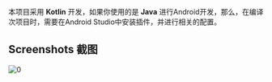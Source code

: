 

本项目采用 **Kotlin** 开发，如果你使用的是 **Java** 进行Android开发，那么，在编译次项目时，需要在Android Studio中安装插件，并进行相关的配置。

## Screenshots 截图
![0](https://github.com/jzhwjian/kotlin_test1/blob/master/SceenShot/1.jpg)
